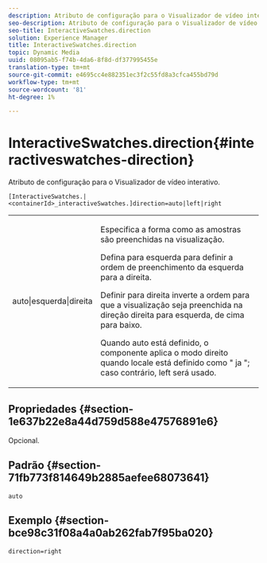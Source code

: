 ```yaml
---
description: Atributo de configuração para o Visualizador de vídeo interativo.
seo-description: Atributo de configuração para o Visualizador de vídeo interativo.
seo-title: InteractiveSwatches.direction
solution: Experience Manager
title: InteractiveSwatches.direction
topic: Dynamic Media
uuid: 08095ab5-f74b-4da6-8f8d-df377995455e
translation-type: tm+mt
source-git-commit: e4695cc4e882351ec3f2c55fd8a3cfca455bd79d
workflow-type: tm+mt
source-wordcount: '81'
ht-degree: 1%

---
```



# InteractiveSwatches.direction{#interactiveswatches-direction}

Atributo de configuração para o Visualizador de vídeo interativo.

`[InteractiveSwatches.|<containerId>_interactiveSwatches.]direction=auto|left|right`

<table id="table_441553CD34C94A58A9D7CBF772DEDDB6"> 
 <tbody> 
  <tr> 
   <td colname="col1"> <p> <span class="codeph"> auto|esquerda|direita  </span> </p> </td> 
   <td colname="col2"> <p> Especifica a forma como as amostras são preenchidas na visualização. </p> <p>Defina para <span class="codeph"> esquerda </span> para definir a ordem de preenchimento da esquerda para a direita. </p> <p>Definir para <span class="codeph"> direita </span> inverte a ordem para que a visualização seja preenchida na direção direita para esquerda, de cima para baixo. </p> <p>Quando <span class="codeph"> auto </span> está definido, o componente aplica o modo direito quando locale está definido como " <span class="codeph"> ja </span>"; caso contrário, <span class="codeph"> left </span> será usado. </p> </td> 
  </tr> 
 </tbody> 
</table>

## Propriedades {#section-1e637b22e8a44d759d588e47576891e6}

Opcional.

## Padrão {#section-71fb773f814649b2885aefee68073641}

`auto`

## Exemplo {#section-bce98c31f08a4a0ab262fab7f95ba020}

```
direction=right
```

